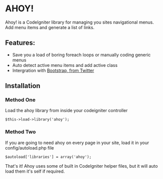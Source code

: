 # AHOY!

Ahoy! is a CodeIgniter library for managing you sites navigational menus. Add menu items and generate a list of links.

## Features:

- Save you a load of boring foreach loops or manually coding generic menus
- Auto detect active menu items and add active class
- Intergration with [Bootstrap, from Twitter](http://twitter.github.com/bootstrap/index.html)

## Installation

### Method One

Load the ahoy library from inside your codeigniter controller

	$this->load->library('ahoy');

### Method Two

If you are going to need ahoy on every page in your site, load it in your config/autoload.php file

	$autoload['libraries'] = array('ahoy');

That's it! Ahoy uses some of built in CodeIgniter helper files, but it will auto load them it's self if required.